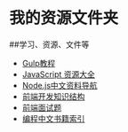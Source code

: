# 我的资源文件夹
##学习、资源、文件等
- [Gulp教程](/README.md)
- [JavaScript 资源大全]()
- [Node.js中文资料导航](Node.js中文资料导航.MD)
- [前端开发知识结构](前端开发知识结构.MD)
- [前端面试题](前端面试题.MD)
- [编程中文书籍索引](编程中文书籍索引.MD)

